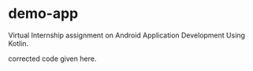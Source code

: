 # demo-app
Virtual Internship assignment on Android Application Development Using Kotlin.

corrected code given here.
